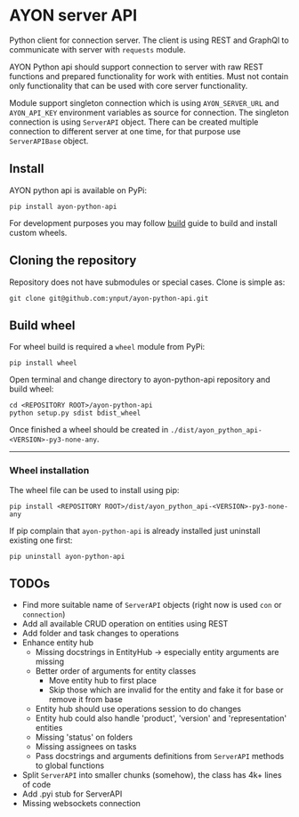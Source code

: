 # AYON server API
Python client for connection server. The client is using REST and GraphQl to communicate with server with `requests` module.

AYON Python api should support connection to server with raw REST functions and prepared functionality for work with entities. Must not contain only functionality that can be used with core server functionality.

Module support singleton connection which is using `AYON_SERVER_URL` and `AYON_API_KEY` environment variables as source for connection. The singleton connection is using `ServerAPI` object. There can be created multiple connection to different server at one time, for that purpose use `ServerAPIBase` object.

## Install
AYON python api is available on PyPi:

    pip install ayon-python-api

For development purposes you may follow [build](#build-wheel) guide to build and install custom wheels.


## Cloning the repository
Repository does not have submodules or special cases. Clone is simple as:

    git clone git@github.com:ynput/ayon-python-api.git


## Build wheel
For wheel build is required a `wheel` module from PyPi:

    pip install wheel

Open terminal and change directory to ayon-python-api repository and build wheel:

    cd <REPOSITORY ROOT>/ayon-python-api
    python setup.py sdist bdist_wheel   
    

Once finished a wheel should be created in `./dist/ayon_python_api-<VERSION>-py3-none-any`.

---

### Wheel installation
The wheel file can be used to install using pip:

    pip install <REPOSITORY ROOT>/dist/ayon_python_api-<VERSION>-py3-none-any

If pip complain that `ayon-python-api` is already installed just uninstall existing one first:
    
    pip uninstall ayon-python-api


## TODOs
- Find more suitable name of `ServerAPI` objects (right now is used `con` or `connection`)
- Add all available CRUD operation on entities using REST
- Add folder and task changes to operations
- Enhance entity hub
  - Missing docstrings in EntityHub -> especially entity arguments are missing
  - Better order of arguments for entity classes
    - Move entity hub to first place
    - Skip those which are invalid for the entity and fake it for base or remove it from base
  - Entity hub should use operations session to do changes
  - Entity hub could also handle 'product', 'version' and 'representation' entities
  - Missing 'status' on folders
  - Missing assignees on tasks
  - Pass docstrings and arguments definitions from `ServerAPI` methods to global functions
- Split `ServerAPI` into smaller chunks (somehow), the class has 4k+ lines of code
- Add .pyi stub for ServerAPI 
- Missing websockets connection
